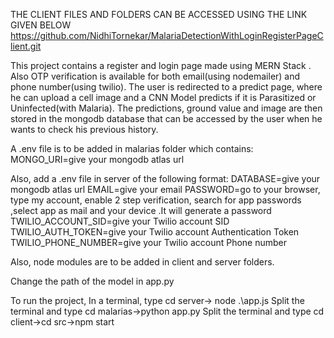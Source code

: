 THE CLIENT FILES AND FOLDERS CAN BE ACCESSED USING THE LINK GIVEN BELOW  
https://github.com/NidhiTornekar/MalariaDetectionWithLoginRegisterPageClient.git

This project contains a register and login page made using MERN Stack . 
Also OTP verification is available for both email(using nodemailer) and phone number(using twilio). 
The user is redirected to a predict page, where he can upload a cell image and a CNN Model predicts if it is Parasitized or Uninfected(with Malaria). 
The predictions, ground value and image are then stored in the mongodb database that can be accessed by the user when he wants to check his previous history.



A .env file is to be added in malarias folder which contains: 
MONGO_URI=give your mongodb atlas url

Also, add a .env file in server of the following format: 
DATABASE=give your mongodb atlas url 
EMAIL=give your email 
PASSWORD=go to your browser, type my account, enable 2 step verification, search for app passwords ,select app as mail and your device .It will generate a password 
TWILIO_ACCOUNT_SID=give your Twilio account SID 
TWILIO_AUTH_TOKEN=give your Twilio account Authentication Token 
TWILIO_PHONE_NUMBER=give your Twilio account Phone number

Also, node modules are to be added in client and server folders.

Change the path of the model in app.py

To run the project, 
In a terminal, type cd server-> node .\app.js 
Split the terminal and type cd malarias->python app.py 
Split the terminal and type cd client->cd src->npm start
